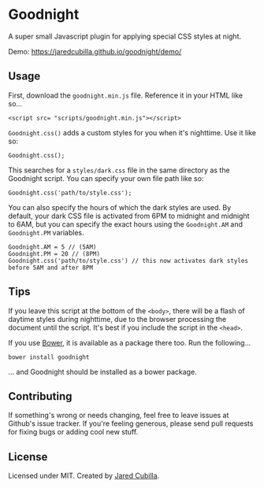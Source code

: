 # Goodnight

A super small Javascript plugin for applying special CSS styles at night.

Demo: https://jaredcubilla.github.io/goodnight/demo/

## Usage

First, download the `goodnight.min.js` file. Reference it in your HTML like so...

```
<script src= "scripts/goodnight.min.js"></script>
```

`Goodnight.css()` adds a custom styles for you when it's nighttime. Use it like so:

```
Goodnight.css();
```

This searches for a `styles/dark.css` file in the same directory as the Goodnight script. You can specify your own file path like so:

```
Goodnight.css('path/to/style.css');
```

You can also specify the hours of which the dark styles are used. By default, your dark CSS file is activated from 6PM to midnight and midnight to 6AM, but you can specify the exact hours using the `Goodnight.AM` and `Goodnight.PM` variables.

```
Goodnight.AM = 5 // (5AM)
Goodnight.PM = 20 // (8PM)
Goodnight.css('path/to/style.css') // this now activates dark styles before 5AM and after 8PM
```

## Tips

If you leave this script at the bottom of the `<body>`, there will be a flash of daytime styles during nighttime, due to the browser processing the document until the script. It's best if you include the script in the `<head>`.

If you use [Bower](http://bower.io/), it is available as a package there too. Run the following...

```
bower install goodnight
```

... and Goodnight should be installed as a bower package.

## Contributing

If something's wrong or needs changing, feel free to leave issues at Github's issue tracker. If you're feeling generous, please send pull requests for fixing bugs or adding cool new stuff.

## License

Licensed under MIT. Created by [Jared Cubilla](https://github.com/JaredCubilla).
